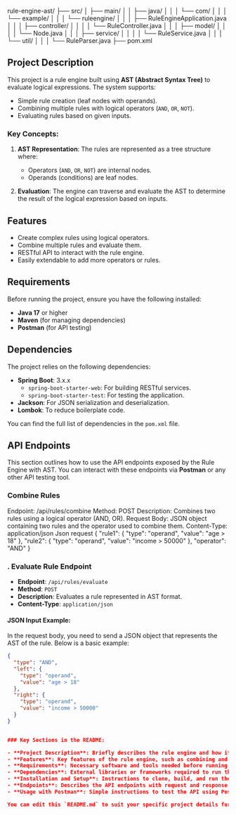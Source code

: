 rule-engine-ast/
├── src/
│   ├── main/
│   │   ├── java/
│   │   │   └── com/
│   │   │       └── example/
│   │   │           └── ruleengine/
│   │   │               ├── RuleEngineApplication.java
│   │   │               ├── controller/
│   │   │               │   └── RuleController.java
│   │   │               ├── model/
│   │   │               │   └── Node.java
│   │   │               ├── service/
│   │   │               │   └── RuleService.java
│   │   │               └── util/
│   │   │                   └── RuleParser.java
├── pom.xml


## Project Description

This project is a rule engine built using **AST (Abstract Syntax Tree)** to evaluate logical expressions. The system supports:
- Simple rule creation (leaf nodes with operands).
- Combining multiple rules with logical operators (`AND`, `OR`, `NOT`).
- Evaluating rules based on given inputs.

### Key Concepts:
1. **AST Representation**: The rules are represented as a tree structure where:
   - Operators (`AND`, `OR`, `NOT`) are internal nodes.
   - Operands (conditions) are leaf nodes.

2. **Evaluation**: The engine can traverse and evaluate the AST to determine the result of the logical expression based on inputs.

## Features
- Create complex rules using logical operators.
- Combine multiple rules and evaluate them.
- RESTful API to interact with the rule engine.
- Easily extendable to add more operators or rules.

## Requirements

Before running the project, ensure you have the following installed:
- **Java 17** or higher
- **Maven** (for managing dependencies)
- **Postman** (for API testing)

## Dependencies

The project relies on the following dependencies:

- **Spring Boot**: 3.x.x
  - `spring-boot-starter-web`: For building RESTful services.
  - `spring-boot-starter-test`: For testing the application.
- **Jackson**: For JSON serialization and deserialization.
- **Lombok**: To reduce boilerplate code.

You can find the full list of dependencies in the `pom.xml` file.

## API Endpoints

This section outlines how to use the API endpoints exposed by the Rule Engine with AST. You can interact with these endpoints via **Postman** or any other API testing tool.
### Combine Rules
Endpoint: /api/rules/combine
Method: POST
Description: Combines two rules using a logical operator (AND, OR).
Request Body: JSON object containing two rules and the operator used to combine them.
Content-Type: application/json
Json request 
{
  "rule1": {
    "type": "operand",
    "value": "age > 18"
  },
  "rule2": {
    "type": "operand",
    "value": "income > 50000"
  },
  "operator": "AND"
}




### . Evaluate Rule Endpoint

- **Endpoint**: `/api/rules/evaluate`
- **Method**: `POST`
- **Description**: Evaluates a rule represented in AST format.
- **Content-Type**: `application/json`

#### JSON Input Example:

In the request body, you need to send a JSON object that represents the AST of the rule. Below is a basic example:

```json
{
  "type": "AND",
  "left": {
    "type": "operand",
    "value": "age > 18"
  },
  "right": {
    "type": "operand",
    "value": "income > 50000"
  }
}


### Key Sections in the README:

- **Project Description**: Briefly describes the rule engine and how it works using AST.
- **Features**: Key features of the rule engine, such as combining and evaluating rules.
- **Requirements**: Necessary software and tools needed before running the project.
- **Dependencies**: External libraries or frameworks required to run the project.
- **Installation and Setup**: Instructions to clone, build, and run the application.
- **Endpoints**: Describes the API endpoints with request and response examples.
- **Usage with Postman**: Simple instructions to test the API using Postman.

You can edit this `README.md` to suit your specific project details further! Let me know if you need any help.
